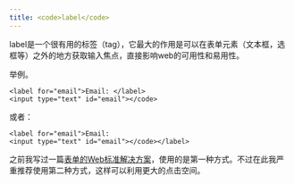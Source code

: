 ```yaml
---
title: <code>label</code>
---
```

label是一个很有用的标签（tag），它最大的作用是可以在表单元素（文本框，选框等）之外的地方获取输入焦点，直接影响web的可用性和易用性。

举例。

    <label for="email">Email: </label>
    <input type="text" id="email"></code>

或者：

    <label for="email">Email: 
    <input type="text" id="email"></code></label>

之前我写过一篇[表单的Web标准解决方案][0]，使用的是第一种方式。不过在此我严重推荐使用第二种方式，这样可以利用更大的点击空间。

[0]: http://realazy.com/blog//?p=30
